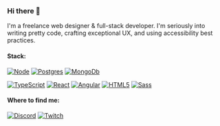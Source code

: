 ### Hi there 👋

I'm a freelance web designer & full-stack developer. I'm seriously into writing pretty code, crafting exceptional UX, and using accessibility best practices.

#### Stack:

[![Node](https://img.shields.io/badge/Node.js-43853D?style=for-the-badge&logo=node.js&logoColor=white)](#)
[![Postgres](https://img.shields.io/badge/PostgreSQL-316192?style=for-the-badge&logo=postgresql&logoColor=white)](#)
[![MongoDb](https://img.shields.io/badge/MongoDB-4EA94B?style=for-the-badge&logo=mongodb&logoColor=white)](#)


[![TypeScript](https://img.shields.io/badge/TypeScript-007ACC?style=for-the-badge&logo=typescript&logoColor=white)](#)
[![React](https://img.shields.io/badge/React-20232A?style=for-the-badge&logo=react&logoColor=61DAFB)](#)
[![Angular](https://img.shields.io/badge/Angular-DD0031?style=for-the-badge&logo=angular&logoColor=white)](#)
[![HTML5](https://img.shields.io/badge/HTML5-E34F26?style=for-the-badge&logo=html5&logoColor=white)](#)
[![Sass](https://img.shields.io/badge/Sass-CC6699?style=for-the-badge&logo=sass&logoColor=white)](#)


#### Where to find me:
[![Discord](https://img.shields.io/badge/Discord-7289DA?style=for-the-badge&logo=discord&logoColor=white)](https://discord.gg/y9GU5FnCZ7)
[![Twitch](https://img.shields.io/badge/Twitch-9146FF?style=for-the-badge&logo=twitch&logoColor=white)](https://twitch.tv/malcolmkiano)
